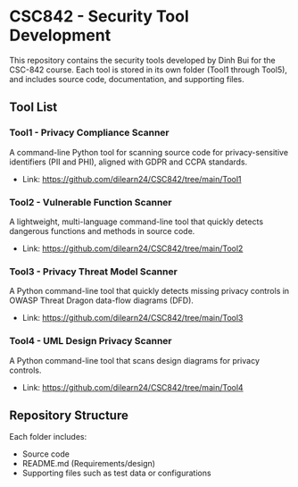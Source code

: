 # CSC842 - Security Tool Development

This repository contains the security tools developed by Dinh Bui for the CSC-842 course. Each tool is stored in its own folder (Tool1 through Tool5), and includes source code, documentation, and supporting files.

## Tool List

### Tool1 - Privacy Compliance Scanner
A command-line Python tool for scanning source code for privacy-sensitive identifiers (PII and PHI), aligned with GDPR and CCPA standards.

- Link: https://github.com/dilearn24/CSC842/tree/main/Tool1

### Tool2 - Vulnerable Function Scanner
A lightweight, multi-language command-line tool that quickly detects dangerous functions and methods in source code.

- Link: https://github.com/dilearn24/CSC842/tree/main/Tool2

### Tool3 - Privacy Threat Model Scanner
A Python command-line tool that quickly detects missing privacy controls in OWASP Threat Dragon data-flow diagrams (DFD).

- Link: https://github.com/dilearn24/CSC842/tree/main/Tool3

### Tool4 - UML Design Privacy Scanner
A Python command-line tool that scans design diagrams for privacy controls.

- Link: https://github.com/dilearn24/CSC842/tree/main/Tool4

## Repository Structure
Each folder includes:
- Source code
- README.md (Requirements/design)
- Supporting files such as test data or configurations
